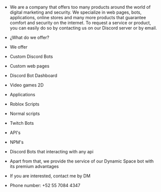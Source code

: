- We are a company that offers too many products around the world of digital marketing and security. We specialize in web pages, bots, applications, online stores and many more products that guarantee comfort and security on the internet. To request a service or product, you can easily do so by contacting us on our Discord server or by email.

- ¿What do we offer?

- We offer
- Custom Discord Bots
- Custom web pages
- Discord Bot Dashboard
- Video games 2D
- Applications
- Roblox Scripts
- Normal scripts
- Twitch Bots
- API's
- NPM's
- Discord Bots that interacting with any api
- Apart from that, we provide the service of our Dynamic Space bot with its premium advantages

- If you are interested, contact me by DM

- Phone number: +52 55 7084 4347
